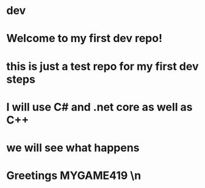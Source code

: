 # dev
# Welcome to my first dev repo!
# this is just a test repo for my first dev steps
# I will use C# and .net core as well as C++
# we will see what happens 
# Greetings MYGAME419 \n
